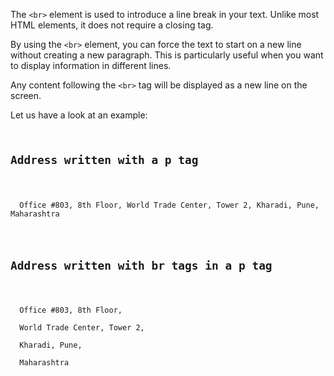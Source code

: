 The `<br>` element is used to
introduce a line break in your text.
Unlike most HTML elements, it does
not require a closing tag.

By using the `<br>` element,
you can force the text to start
on a new line without creating
a new paragraph.
This is particularly useful when
you want to display information
in different lines.

Any content following the `<br>`
tag will be displayed as a new line
on the screen.

Let us have a look at an example:
<codeblock language="html" type="lesson">
<code>
<h2>Address written with a p tag</h2>
<p>
  Office #803, 8th Floor, World Trade Center, Tower 2, Kharadi, Pune, Maharashtra
</p>

<h2>Address written with br tags in a p tag</h2>
<p>
  Office #803, 8th Floor,<br>
  World Trade Center, Tower 2,<br>
  Kharadi, Pune,<br>
  Maharashtra
</p>
</code>
</codeblock>
